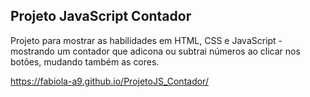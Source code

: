 ## Projeto JavaScript Contador

Projeto para mostrar as habilidades em HTML, CSS e JavaScript - mostrando um contador que adicona ou subtrai números ao clicar nos botões, mudando também as cores. 

https://fabiola-a9.github.io/ProjetoJS_Contador/

